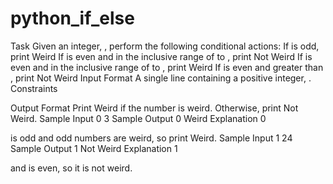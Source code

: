 # python_if_else
Task 
Given an integer, , perform the following conditional actions:
If  is odd, print Weird
If  is even and in the inclusive range of  to , print Not Weird
If  is even and in the inclusive range of  to , print Weird
If  is even and greater than , print Not Weird
Input Format
A single line containing a positive integer, .
Constraints

Output Format
Print Weird if the number is weird. Otherwise, print Not Weird.
Sample Input 0
3
Sample Output 0
Weird
Explanation 0
 
 is odd and odd numbers are weird, so print Weird.
Sample Input 1
24
Sample Output 1
Not Weird
Explanation 1
 
 and  is even, so it is not weird.